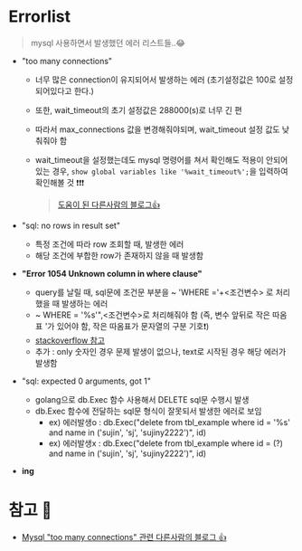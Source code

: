# Errorlist
> mysql 사용하면서 발생했던 에러 리스트들..😂

+ "too many connections"     

   + 너무 많은 connection이 유지되어서 발생하는 에러 (초기설정값은 100로 설정되어있다고 한다.)   

   + 또한, wait_timeout의 초기 설정값은 288000(s)로 너무 긴 편
   + 따라서 max_connections 값을 변경해줘야되며, wait_timeout 설정 값도 낮춰줘야 함
   + wait_timeout을 설정했는데도 mysql 명령어를 쳐서 확인해도 적용이 안되어있는 경우, `show global variables like '%wait_timeout%';`을 입력하여 확인해볼 것 ❗❗❗
      > [도움이 된 다른사람의 블로그👍](https://velog.io/@army262/mysql-waittimeout)

+ "sql: no rows in result set"
   + 특정 조건에 따라 row 조회할 때, 발생한 에러
   + 해당 조건에 부합한 row가 존재하지 않을 때 발생함

+ **"Error 1054 Unknown column in where clause"**
   + query를 날릴 때, sql문에 조건문 부분을 ~ 'WHERE ='+<조건변수> 로 처리 했을 때 발생하는 에러
   + ~ WHERE = '%s'",<조건변수>로 처리해줘야 함 (즉, 변수 앞뒤로 작은 따옴표 '가 있어야 함, 작은 따옴표가 문자열의 구분 기호❗)
   + [stackoverflow 참고](https://stackoverflow.com/questions/61848379/error-1054-unknown-column-in-where-clause)
   + 추가 : only 숫자인 경우 문제 발생이 없으나, text로 시작된 경우 해당 에러가 발생함

+ "sql: expected 0 arguments, got 1"
   + golang으로 db.Exec 함수 사용해서 DELETE sql문 수행시 발생
   + db.Exec 함수에 전달하는 sql문 형식이 잘못되서 발생한 에러로 보임
      + ex) 에러발생o : db.Exec("delete from tbl_example where id = '%s' and name in ('sujin', 'sj', 'sujiny2222')", id)
      + ex) 에러발생x : db.Exec("delete from tbl_example where id = (?) and name in ('sujin', 'sj', 'sujiny2222')", id)


+ **ing**


# 참고 💫
+ [Mysql "too many connections" 관련 다른사람의 블로그 👍](https://plogger.tistory.com/entry/MySQL-Too-many-connections-Max-Connection-%EC%A1%B0%EC%A0%95)
